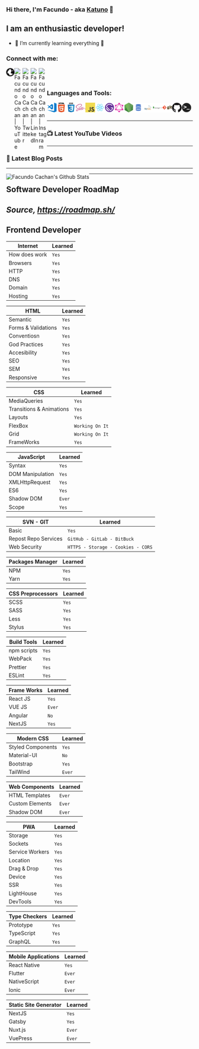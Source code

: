 ### Hi there, I'm Facundo - aka [Katuno][website] 👋

## I am an enthusiastic developer!
- 🌱 I’m currently learning everything 🤣

### Connect with me:

[<img align="left" alt="facundo-cachan.com" width="22px" src="https://raw.githubusercontent.com/iconic/open-iconic/master/svg/globe.svg" />][website]
[<img align="left" alt="Facundo Cachan | YouTube" width="22px" src="https://cdn.jsdelivr.net/npm/simple-icons@v3/icons/youtube.svg" />][youtube]
[<img align="left" alt="Facundo Cachan | Twitter" width="22px" src="https://cdn.jsdelivr.net/npm/simple-icons@v3/icons/twitter.svg" />][twitter]
[<img align="left" alt="Facundo Cachan | LinkedIn" width="22px" src="https://cdn.jsdelivr.net/npm/simple-icons@v3/icons/linkedin.svg" />][linkedin]
[<img align="left" alt="Facundo Cachan | Instagram" width="22px" src="https://cdn.jsdelivr.net/npm/simple-icons@v3/icons/instagram.svg" />][instagram]

<br />
<br />

### Languages and Tools:

<img align="left" alt="Visual Studio Code" width="26px" src="https://raw.githubusercontent.com/github/explore/80688e429a7d4ef2fca1e82350fe8e3517d3494d/topics/visual-studio-code/visual-studio-code.png" />
<img align="left" alt="HTML5" width="26px" src="https://raw.githubusercontent.com/github/explore/80688e429a7d4ef2fca1e82350fe8e3517d3494d/topics/html/html.png" />
<img align="left" alt="CSS3" width="26px" src="https://raw.githubusercontent.com/github/explore/80688e429a7d4ef2fca1e82350fe8e3517d3494d/topics/css/css.png" />
<img align="left" alt="Sass" width="26px" src="https://raw.githubusercontent.com/github/explore/80688e429a7d4ef2fca1e82350fe8e3517d3494d/topics/sass/sass.png" />
<img align="left" alt="JavaScript" width="26px" src="https://raw.githubusercontent.com/github/explore/80688e429a7d4ef2fca1e82350fe8e3517d3494d/topics/javascript/javascript.png" />
<img align="left" alt="React" width="26px" src="https://raw.githubusercontent.com/github/explore/80688e429a7d4ef2fca1e82350fe8e3517d3494d/topics/react/react.png" />
<img align="left" alt="Gatsby" width="26px" src="https://raw.githubusercontent.com/github/explore/e94815998e4e0713912fed477a1f346ec04c3da2/topics/gatsby/gatsby.png" />
<img align="left" alt="GraphQL" width="26px" src="https://raw.githubusercontent.com/github/explore/80688e429a7d4ef2fca1e82350fe8e3517d3494d/topics/graphql/graphql.png" />
<img align="left" alt="Node.js" width="26px" src="https://raw.githubusercontent.com/github/explore/80688e429a7d4ef2fca1e82350fe8e3517d3494d/topics/nodejs/nodejs.png" />
<img align="left" alt="SQL" width="26px" src="https://raw.githubusercontent.com/github/explore/80688e429a7d4ef2fca1e82350fe8e3517d3494d/topics/sql/sql.png" />
<img align="left" alt="MySQL" width="26px" src="https://raw.githubusercontent.com/github/explore/80688e429a7d4ef2fca1e82350fe8e3517d3494d/topics/mysql/mysql.png" />
<img align="left" alt="MongoDB" width="26px" src="https://raw.githubusercontent.com/github/explore/80688e429a7d4ef2fca1e82350fe8e3517d3494d/topics/mongodb/mongodb.png" />
<img align="left" alt="Git" width="26px" src="https://raw.githubusercontent.com/github/explore/80688e429a7d4ef2fca1e82350fe8e3517d3494d/topics/git/git.png" />
<img align="left" alt="GitHub" width="26px" src="https://raw.githubusercontent.com/github/explore/78df643247d429f6cc873026c0622819ad797942/topics/github/github.png" />
<img align="left" alt="HTML5" width="26px" src="https://raw.githubusercontent.com/github/explore/80688e429a7d4ef2fca1e82350fe8e3517d3494d/topics/terminal/terminal.png" />

<br />
<br />

---

### 📺 Latest YouTube Videos
<!-- YOUTUBE:START -->
<!-- YOUTUBE:END -->

---

### 📕 Latest Blog Posts
<!-- BLOG-POST-LIST:START -->
<!-- BLOG-POST-LIST:END -->

---

<img align="left" alt="Facundo Cachan's Github Stats" src="https://github-readme-stats.codestackr.vercel.app/api?username=facundo-cachan&show_icons=true&hide_border=true" />

[website]: https://facundo-cachan.com
[twitter]: https://twitter.com/facundo_cachan
[youtube]: https://youtube.com/FacundoCachan
[instagram]: https://instagram.com/facundo.cachan
[linkedin]: https://linkedin.com/in/facundo-cachan

---

## Software Developer RoadMap
## _Source, https://roadmap.sh/_

## Frontend Developer

|Internet|Learned|
|-------------|-
|How does work|`Yes`|
|Browsers     |`Yes`|
|HTTP         |`Yes`|
|DNS          |`Yes`|
|Domain       |`Yes`|
|Hosting      |`Yes`|

|HTML|Learned|
|-------------|-
|Semantic|`Yes`|
|Forms & Validations|`Yes`|
|Conventiosn|`Yes`|
|God Practices|`Yes`|
|Accesibility|`Yes`|
|SEO|`Yes`|
|SEM|`Yes`|
|Responsive|`Yes`|


|CSS|Learned|
|-------------|-
|MediaQueries|`Yes`|
|Transitions & Animations|`Yes`|
|Layouts|`Yes`|
|FlexBox|`Working On It`|
|Grid|`Working On It`|
|FrameWorks|`Yes`|

|JavaScript|Learned|
|-------------|-
|Syntax|`Yes`|
|DOM Manipulation|`Yes`|
|XMLHttpRequest|`Yes`|
|ES6|`Yes`|
|Shadow DOM|`Ever`|
|Scope|`Yes`|

|SVN - GIT|Learned|
|-------------|-
|Basic|`Yes`|
|Repost Repo Services|`GitHub - GitLab - BitBuck`|
|Web Security|`HTTPS - Storage - Cookies - CORS`|

|Packages Manager|Learned|
|-------------|-
|NPM|`Yes`|
|Yarn|`Yes`|

|CSS Preprocessors|Learned|
|-------------|-
|SCSS|`Yes`|
|SASS|`Yes`|
|Less|`Yes`|
|Stylus|`Yes`|

|Build Tools|Learned|
|-------------|-
|npm scripts|`Yes`|
|WebPack|`Yes`|
|Prettier|`Yes`|
|ESLint|`Yes`|

|Frame Works|Learned|
|-------------|-
|React JS|`Yes`|
|VUE JS|`Ever`|
|Angular|`No`|
|NextJS|`Yes`|

|Modern CSS|Learned|
|-------------|-
|Styled Components|`Yes`|
|Material-UI|`No`|
|Bootstrap|`Yes`|
|TailWind|`Ever`|

|Web Components|Learned|
|-------------|-
|HTML Templates|`Ever`|
|Custom Elements|`Ever`|
|Shadow DOM|`Ever`|

|PWA|Learned|
|-------------|-
|Storage|`Yes`|
|Sockets|`Yes`|
|Service Workers|`Yes`|
|Location|`Yes`|
|Drag & Drop|`Yes`|
|Device|`Yes`|
|SSR|`Yes`|
|LightHouse|`Yes`|
|DevTools|`Yes`|

|Type Checkers|Learned|
|-------------|-
|Prototype|`Yes`|
|TypeScript|`Yes`|
|GraphQL|`Yes`|

|Mobile Applications|Learned|
|-------------|-
|React Native|`Yes`|
|Flutter|`Ever`|
|NativeScript|`Ever`|
|Ionic|`Ever`|

|Static Site Generator|Learned|
|-------------|-
|NextJS|`Yes`|
|Gatsby|`Yes`|
|Nuxt.js|`Ever`|
|VuePress|`Ever`|

